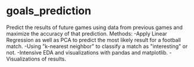 # goals_prediction
Predict the results of future games using data from previous games and maximize the accuracy of that prediction.
Methods: 
  -Apply Linear Regression as well as PCA to predict the most likely result for a football match. 
  -Using "k-nearest neighbor" to classify a match as "interesting" or not.
  -Intensive EDA and visualizations with pandas and matplotlib.
  -Visualizations of results.

